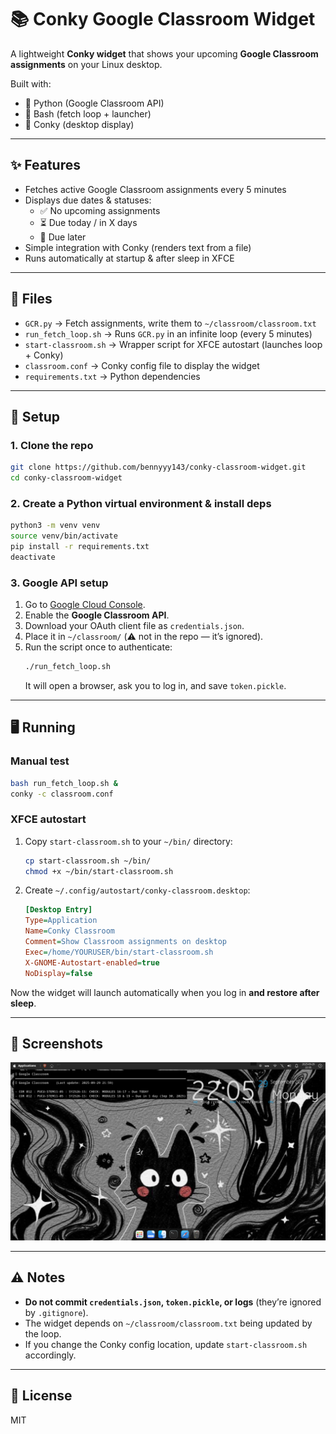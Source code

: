 # 📚 Conky Google Classroom Widget

A lightweight **Conky widget** that shows your upcoming **Google Classroom assignments** on your Linux desktop.  

Built with:
- 🐍 Python (Google Classroom API)
- 🐚 Bash (fetch loop + launcher)
- 🎨 Conky (desktop display)

---

## ✨ Features
- Fetches active Google Classroom assignments every 5 minutes
- Displays due dates & statuses:
  - ✅ No upcoming assignments
  - ⏳ Due today / in X days
  - 📅 Due later
- Simple integration with Conky (renders text from a file)
- Runs automatically at startup & after sleep in XFCE

---

## 📂 Files
- `GCR.py` → Fetch assignments, write them to `~/classroom/classroom.txt`
- `run_fetch_loop.sh` → Runs `GCR.py` in an infinite loop (every 5 minutes)
- `start-classroom.sh` → Wrapper script for XFCE autostart (launches loop + Conky)
- `classroom.conf` → Conky config file to display the widget
- `requirements.txt` → Python dependencies

---

## 🚀 Setup

### 1. Clone the repo
```bash
git clone https://github.com/bennyyy143/conky-classroom-widget.git
cd conky-classroom-widget
```

### 2. Create a Python virtual environment & install deps
```bash
python3 -m venv venv
source venv/bin/activate
pip install -r requirements.txt
deactivate
```

### 3. Google API setup
1. Go to [Google Cloud Console](https://console.cloud.google.com/).
2. Enable the **Google Classroom API**.
3. Download your OAuth client file as `credentials.json`.
4. Place it in `~/classroom/` (⚠️ not in the repo — it’s ignored).
5. Run the script once to authenticate:
   ```bash
   ./run_fetch_loop.sh
   ```
   It will open a browser, ask you to log in, and save `token.pickle`.

---

## 🖥️ Running

### Manual test
```bash
bash run_fetch_loop.sh &
conky -c classroom.conf
```

### XFCE autostart
1. Copy `start-classroom.sh` to your `~/bin/` directory:
   ```bash
   cp start-classroom.sh ~/bin/
   chmod +x ~/bin/start-classroom.sh
   ```

2. Create `~/.config/autostart/conky-classroom.desktop`:
   ```ini
   [Desktop Entry]
   Type=Application
   Name=Conky Classroom
   Comment=Show Classroom assignments on desktop
   Exec=/home/YOURUSER/bin/start-classroom.sh
   X-GNOME-Autostart-enabled=true
   NoDisplay=false
   ```

Now the widget will launch automatically when you log in **and restore after sleep**.

---

## 📸 Screenshots
![screenshot](screenshot.png)

---

## ⚠️ Notes
- **Do not commit `credentials.json`, `token.pickle`, or logs** (they’re ignored by `.gitignore`).
- The widget depends on `~/classroom/classroom.txt` being updated by the loop.
- If you change the Conky config location, update `start-classroom.sh` accordingly.

---

## 📝 License
MIT
